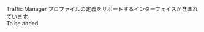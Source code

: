 <Namespace Name="Microsoft.Azure.Management.TrafficManager.Fluent.TrafficManagerProfile.Definition">
  <Docs>
    <summary>Traffic Manager プロファイルの定義をサポートするインターフェイスが含まれています。</summary> 
    <remarks>To be added.</remarks>
  </Docs>
</Namespace>

